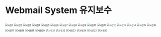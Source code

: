 # Webmail System 유지보수



<img src="image/사진1.png" alt="사진1" style="zoom:50%;" />
<img src="image/사진2.png" alt="사진2" style="zoom:50%;" />
<img src="image/사진3.png" alt="사진3" style="zoom:50%;" />
<img src="image/사진4.png" alt="사진4" style="zoom:50%;" />
<img src="image/사진5.png" alt="사진5" style="zoom:50%;" />
<img src="image/사진6.png" alt="사진6" style="zoom:50%;" />
<img src="image/사진7.png" alt="사진7" style="zoom:50%;" />
<img src="image/사진8.png" alt="사진8" style="zoom:50%;" />
<img src="image/사진9.png" alt="사진9" style="zoom:50%;" />
<img src="image/사진10.png" alt="사진10" style="zoom:50%;" />
<img src="image/사진11.png" alt="사진11" style="zoom:50%;" />
<img src="image/사진12.png" alt="사진12" style="zoom:50%;" />
<img src="image/사진13.png" alt="사진13" style="zoom:50%;" />
<img src="image/사진14.png" alt="사진14" style="zoom:50%;" />
<img src="image/사진15.png" alt="사진15" style="zoom:50%;" />
<img src="image/사진16.png" alt="사진16" style="zoom:50%;" />
<img src="image/사진17.png" alt="사진17" style="zoom:50%;" />
<img src="image/사진18.png" alt="사진18" style="zoom:50%;" />
<img src="image/사진19.png" alt="사진19" style="zoom:50%;" />
<img src="image/사진20.png" alt="사진20" style="zoom:50%;" />
<img src="image/사진21.png" alt="사진21" style="zoom:50%;" />
<img src="image/사진22.png" alt="사진22" style="zoom:50%;" />
<img src="image/사진23.png" alt="사진23" style="zoom:50%;" />
<img src="image/사진24.png" alt="사진24" style="zoom:50%;" />
<img src="image/사진25.png" alt="사진22" style="zoom:50%;" />
<img src="image/사진26.png" alt="사진23" style="zoom:50%;" />
